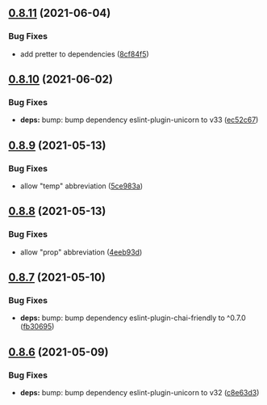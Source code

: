 ## [0.8.11](https://github.com/Nick-Mazuk/eslint-config/compare/v0.8.10...v0.8.11) (2021-06-04)


### Bug Fixes

* add pretter to dependencies ([8cf84f5](https://github.com/Nick-Mazuk/eslint-config/commit/8cf84f592bf8f9815ea3672b672692aaa3923636))

## [0.8.10](https://github.com/Nick-Mazuk/eslint-config/compare/v0.8.9...v0.8.10) (2021-06-02)


### Bug Fixes

* **deps:** bump: bump dependency eslint-plugin-unicorn to v33 ([ec52c67](https://github.com/Nick-Mazuk/eslint-config/commit/ec52c67c9d66175a6f3d71477139567fade41b26))

## [0.8.9](https://github.com/Nick-Mazuk/eslint-config/compare/v0.8.8...v0.8.9) (2021-05-13)


### Bug Fixes

* allow "temp" abbreviation ([5ce983a](https://github.com/Nick-Mazuk/eslint-config/commit/5ce983a1dcb126ac8f4a3c3038f0d2e0040e9276))

## [0.8.8](https://github.com/Nick-Mazuk/eslint-config/compare/v0.8.7...v0.8.8) (2021-05-13)


### Bug Fixes

* allow "prop" abbreviation ([4eeb93d](https://github.com/Nick-Mazuk/eslint-config/commit/4eeb93d8d80e689092c7ac4c538add9e4debf66f))

## [0.8.7](https://github.com/Nick-Mazuk/eslint-config/compare/v0.8.6...v0.8.7) (2021-05-10)


### Bug Fixes

* **deps:** bump: bump dependency eslint-plugin-chai-friendly to ^0.7.0 ([fb30695](https://github.com/Nick-Mazuk/eslint-config/commit/fb306952c118e39cad1412a53848253f555c482e))

## [0.8.6](https://github.com/Nick-Mazuk/eslint-config/compare/v0.8.5...v0.8.6) (2021-05-09)


### Bug Fixes

* **deps:** bump: bump dependency eslint-plugin-unicorn to v32 ([c8e63d3](https://github.com/Nick-Mazuk/eslint-config/commit/c8e63d387170e4aa8ec78dab4707885b9b6fcffb))
